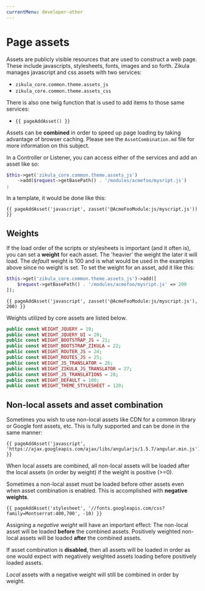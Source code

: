 ```yaml
---
currentMenu: developer-other
---
```

# Page assets

Assets are publicly visible resources that are used to construct a web page. These include javascripts, stylesheets,
fonts, images and so forth. Zikula manages javascript and css assets with two services:

- `zikula_core.common.theme.assets_js`
- `zikula_core.common.theme.assets_css`

There is also one twig function that is used to add items to those same services:

- `{{ pageAddAsset() }}`

Assets can be **combined** in order to speed up page loading by taking advantage of browser caching. Please see the 
`AssetCombination.md` file for more information on this subject.

In a Controller or Listener, you can access either of the services and add an asset like so:

```php
$this->get('zikula_core.common.theme.assets_js')
    ->add($request->getBasePath() . '/modules/acmefoo/mysript.js')
;
```

In a template, it would be done like this:

```twig
{{ pageAddAsset('javascript', zasset('@AcmeFooModule:js/myscript.js')) }}
```

## Weights

If the load order of the scripts or stylesheets is important (and it often is), you can set a **weight** for each asset.
The 'heavier' the weight the later it will load. The _default_ weight is 100 and is what would be used in the examples
above since no weight is set. To set the weight for an asset, add it like this:

```php
$this->get('zikula_core.common.theme.assets_js')->add([
    $request->getBasePath() . '/modules/acmefoo/mysript.js' => 200
]);
```

```twig
{{ pageAddAsset('javascript', zasset('@AcmeFooModule:js/myscript.js'), 200) }}
```

Weights utilized by core assets are listed below.

```php
public const WEIGHT_JQUERY = 19;
public const WEIGHT_JQUERY_UI = 20;
public const WEIGHT_BOOTSTRAP_JS = 21;
public const WEIGHT_BOOTSTRAP_ZIKULA = 22;
public const WEIGHT_ROUTER_JS = 24;
public const WEIGHT_ROUTES_JS = 25;
public const WEIGHT_JS_TRANSLATOR = 26;
public const WEIGHT_ZIKULA_JS_TRANSLATOR = 27;
public const WEIGHT_JS_TRANSLATIONS = 28;
public const WEIGHT_DEFAULT = 100;
public const WEIGHT_THEME_STYLESHEET = 120;
```

## Non-local assets and asset combination

Sometimes you wish to use non-local assets like CDN for a common library or Google font assets, etc. This is fully
supported and can be done in the same manner:

```twig
{{ pageAddAsset('javascript', 'https://ajax.googleapis.com/ajax/libs/angularjs/1.5.7/angular.min.js') }}
```

When local assets are combined, all non-local assets will be loaded after the local assets (in order by weight)
if the weight is positive (>=0).

Sometimes a non-local asset must be loaded before other assets even when asset combination is enabled. This is
accomplished with **negative weights**.

```twig
{{ pageAddAsset('stylesheet', '//fonts.googleapis.com/css?family=Montserrat:400,700', -10) }}
```

Assigning a *negative weight* will have an important effect: The non-local asset will be loaded **before** the
combined assets. Positively weighted non-local assets will be loaded **after** the combined assets.

If asset combination is **disabled**, then all assets will be loaded in order as one would expect with negatively 
weighted assets loading before positively loaded assets.

*Local* assets with a negative weight will still be combined in order by weight.
